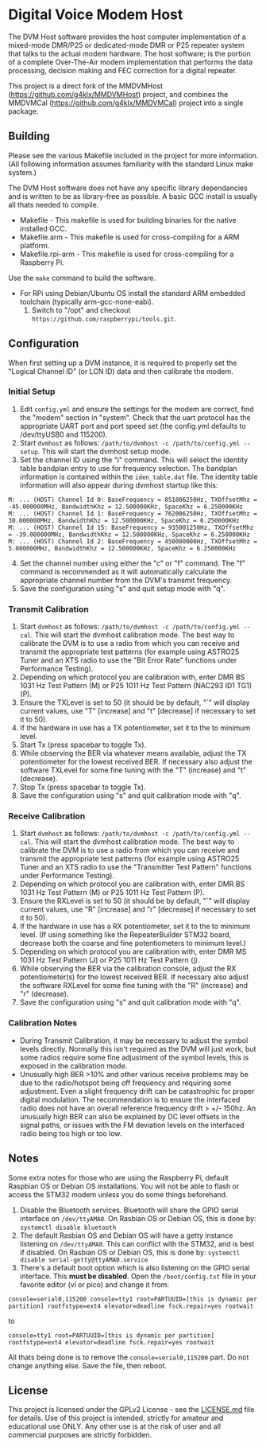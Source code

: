 
# Digital Voice Modem Host

The DVM Host software provides the host computer implementation of a mixed-mode DMR/P25 or dedicated-mode DMR or P25 repeater system that talks to the actual modem hardware. The host software; is the portion of a complete Over-The-Air modem implementation that performs the data processing, decision making and FEC correction for a digital repeater.

This project is a direct fork of the MMDVMHost (https://github.com/g4klx/MMDVMHost) project, and combines the MMDVMCal (https://github.com/g4klx/MMDVMCal) project into a single package.

## Building

Please see the various Makefile included in the project for more information. (All following information assumes familiarity with the standard Linux make system.)

The DVM Host software does not have any specific library dependancies and is written to be as library-free as possible. A basic GCC install is usually all thats needed to compile.

* Makefile - This makefile is used for building binaries for the native installed GCC.
* Makefile.arm - This makefile is used for cross-compiling for a ARM platform.
* Makefile.rpi-arm - This makefile is used for cross-compiling for a Raspberry Pi.

Use the ```make``` command to build the software.

* For RPi using Debian/Ubuntu OS install the standard ARM embedded toolchain (typically arm-gcc-none-eabi).
  1. Switch to "/opt" and checkout ```https://github.com/raspberrypi/tools.git```.

## Configuration

When first setting up a DVM instance, it is required to properly set the "Logical Channel ID" (or LCN ID) data and then calibrate the modem.

### Initial Setup
1. Edit ```config.yml``` and ensure the settings for the modem are correct, find the "modem" section in "system". Check that the uart protocol has the appropriate UART port and port speed set (the config.yml defaults to /dev/ttyUSB0 and 115200).
2. Start ```dvmhost``` as follows: ```/path/to/dvmhost -c /path/to/config.yml --setup```. This will start the dvmhost setup mode.
3. Set the channel ID using the "i" command. This will select the identity table bandplan entry to use for frequency selection. The bandplan information is contained within the ```iden_table.dat``` file. The identity table information will also appear during dvmhost startup like this:
```
M: ... (HOST) Channel Id 0: BaseFrequency = 851006250Hz, TXOffsetMhz = -45.000000MHz, BandwidthKhz = 12.500000KHz, SpaceKhz = 6.250000KHz
M: ... (HOST) Channel Id 1: BaseFrequency = 762006250Hz, TXOffsetMhz = 30.000000MHz, BandwidthKhz = 12.500000KHz, SpaceKhz = 6.250000KHz
M: ... (HOST) Channel Id 15: BaseFrequency = 935001250Hz, TXOffsetMhz = -39.000000MHz, BandwidthKhz = 12.500000KHz, SpaceKhz = 6.250000KHz
M: ... (HOST) Channel Id 2: BaseFrequency = 450000000Hz, TXOffsetMhz = 5.000000MHz, BandwidthKhz = 12.500000KHz, SpaceKhz = 6.250000KHz
```
4. Set the channel number using either the "c" or "f" command. The "f" command is recommended as it will automatically calculate the appropriate channel number from the DVM's transmit frequency.
5. Save the configuration using "s" and quit setup mode with "q".

### Transmit Calibration
1. Start ```dvmhost``` as follows: ```/path/to/dvmhost -c /path/to/config.yml --cal```. This will start the dvmhost calibration mode. The best way to calibrate the DVM is to use a radio from which you can receive and transmit the appropriate test patterns (for example using ASTRO25 Tuner and an XTS radio to use the "Bit Error Rate" functions under Performance Testing).
2. Depending on which protocol you are calibration with, enter DMR BS 1031 Hz Test Pattern (M) or P25 1011 Hz Test Pattern (NAC293 ID1 TG1) (P).
3. Ensure the TXLevel is set to 50 (it should be by default, "`" will display current values, use "T" [increase] and "t" [decrease] if necessary to set it to 50).
4. If the hardware in use has a TX potentiometer, set it to the to minimum level.
5. Start Tx (press spacebar to toggle Tx).
6. While observing the BER via whatever means available, adjust the TX potentiometer for the lowest received BER. If necessary also adjust the software TXLevel for some fine tuning with the "T" (increase) and "t" (decrease).
7. Stop Tx (press spacebar to toggle Tx).
8. Save the configuration using "s" and quit calibration mode with "q".

### Receive Calibration
1. Start ```dvmhost``` as follows: ```/path/to/dvmhost -c /path/to/config.yml --cal```. This will start the dvmhost calibration mode. The best way to calibrate the DVM is to use a radio from which you can receive and transmit the appropriate test patterns (for example using ASTRO25 Tuner and an XTS radio to use the "Transmitter Test Pattern" functions under Performance Testing).
2. Depending on which protocol you are calibration with, enter DMR BS 1031 Hz Test Pattern (M) or P25 1011 Hz Test Pattern (P).
3. Ensure the RXLevel is set to 50 (it should be by default, "`" will display current values, use "R" [increase] and "r" [decrease] if necessary to set it to 50).
4. If the hardware in use has a RX potentiometer, set it to the to minimum level. (If using something like the RepeaterBuilder STM32 board, decrease both the coarse and fine potentiometers to minimum level.)
5. Depending on which protocol you are calibration with, enter DMR MS 1031 Hz Test Pattern (J) or P25 1011 Hz Test Pattern (j).
6. While observing the BER via the calibration console, adjust the RX potentiometer(s) for the lowest received BER. If necessary also adjust the software RXLevel for some fine tuning with the "R" (increase) and "r" (decrease).
7. Save the configuration using "s" and quit calibration mode with "q".

### Calibration Notes
* During Transmit Calibration, it may be necessary to adjust the symbol levels directly. Normally this isn't required as the DVM will just work, but some radios require some fine adjustment of the symbol levels, this is exposed in the calibration mode.
* Unusually high BER >10% and other various receive problems may be due to the radio/hotspot being off frequency and requiring some adjustment. Even a slight frequency drift can be catastrophic for proper digital modulation. The recommendation is to ensure the interfaced radio does not have an overall reference frequency drift > +/- 150hz. An unusually high BER can also be explained by DC level offsets in the signal paths, or issues with the FM deviation levels on the interfaced radio being too high or too low.

## Notes

Some extra notes for those who are using the Raspberry Pi, default Raspbian OS or Debian OS installations. You will not be able to flash or access the STM32 modem unless you do some things beforehand. 

1. Disable the Bluetooth services. Bluetooth will share the GPIO serial interface on ```/dev/ttyAMA0```. On Rasbian OS or Debian OS, this is done by: ```systemctl disable bluetooth```
2. The default Rasbian OS and Debian OS will have a getty instance listening on ```/dev/ttyAMA0```. This can conflict with the STM32, and is best if disabled. On Rasbian OS or Debian OS, this is done by: ```systemctl disable serial-getty@ttyAMA0.service```
3. There's a default boot option which is also listening on the GPIO serial interface. This **must be disabled**. Open the ```/boot/config.txt``` file in your favorite editor (vi or pico) and change it from: 

 ```console=serial0,115200 console=tty1 root=PARTUUID=[this is dynamic per partition] rootfstype=ext4 elevator=deadline fsck.repair=yes rootwait```
 
 to
 
 ```console=tty1 root=PARTUUID=[this is dynamic per partition] rootfstype=ext4 elevator=deadline fsck.repair=yes rootwait```
 
 All thats being done is to remove the ```console=serial0,115200``` part. Do not change anything else. Save the file, then reboot.

## License

This project is licensed under the GPLv2 License - see the [LICENSE.md](LICENSE.md) file for details. Use of this project is intended, strictly for amateur and educational use ONLY. Any other use is at the risk of user and all commercial purposes are strictly forbidden.

